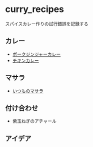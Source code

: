# curry_recipes
スパイスカレー作りの試行錯誤を記録する

## カレー
- [ポークジンジャーカレー](./pork_ginger_curry.md)
- [チキンカレー](./chicken_curry.md)

## マサラ
- [いつものマサラ](./masara.md)

## 付け合わせ
- 紫玉ねぎのアチャール

## アイデア
 
